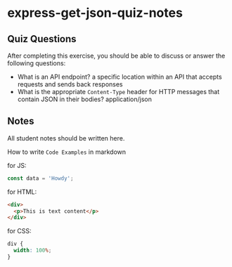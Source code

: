 # express-get-json-quiz-notes

## Quiz Questions

After completing this exercise, you should be able to discuss or answer the following questions:

- What is an API endpoint?
  a specific location within an API that accepts requests and sends back responses
- What is the appropriate `Content-Type` header for HTTP messages that contain JSON in their bodies?
  application/json

## Notes

All student notes should be written here.

How to write `Code Examples` in markdown

for JS:

```javascript
const data = 'Howdy';
```

for HTML:

```html
<div>
  <p>This is text content</p>
</div>
```

for CSS:

```css
div {
  width: 100%;
}
```
